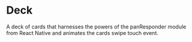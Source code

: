 # Deck
A deck of cards that harnesses the powers of the panResponder module from React Native and animates the cards swipe touch event.
